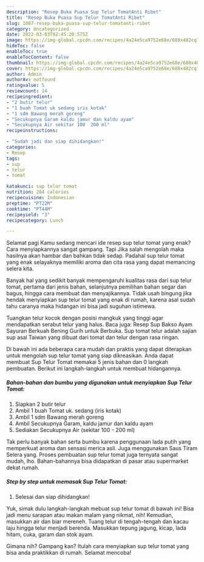 ```yaml
---
description: "Resep Buka Puasa Sup Telur TomatAnti Ribet"
title: "Resep Buka Puasa Sup Telur TomatAnti Ribet"
slug: 1087-resep-buka-puasa-sup-telur-tomatanti-ribet
category: Uncategorized
date: 2022-03-03T02:45:20.575Z
image: https://img-global.cpcdn.com/recipes/4a24e5ca9752e68e/680x482cq70/sup-telur-tomat-foto-resep-utama.jpg
hideToc: false
enableToc: true
enableTocContent: false
thumbnail: https://img-global.cpcdn.com/recipes/4a24e5ca9752e68e/680x482cq70/sup-telur-tomat-foto-resep-utama.jpg
cover: https://img-global.cpcdn.com/recipes/4a24e5ca9752e68e/680x482cq70/sup-telur-tomat-foto-resep-utama.jpg
author: Admin
authorAv: notfound
ratingvalue: 5
reviewcount: 14
recipeingredient:
- "2 butir telur"
- "1 buah Tomat uk sedang iris kotak"
- "1 sdm Bawang merah goreng"
- "Secukupnya Garam kaldu jamur dan kaldu ayam"
- "Secukupnya Air sekitar 100  200 ml"
recipeinstructions:

- "Sudah jadi dan siap dihidangkan!"
categories:
- Resep
tags:
- sup
- telur
- tomat

katakunci: sup telur tomat 
nutrition: 284 calories
recipecuisine: Indonesian
preptime: "PT22M"
cooktime: "PT44M"
recipeyield: "3"
recipecategory: Lunch

---
```



Selamat pagi Kamu sedang mencari ide resep sup telur tomat yang enak? Cara menyiapkannya sangat gampang. Tapi Jika salah mengolah maka hasilnya akan hambar dan bahkan tidak sedap. Padahal sup telur tomat yang enak selayaknya memiliki aroma dan cita rasa yang dapat memancing selera kita.


Banyak hal yang sedikit banyak mempengaruhi kualitas rasa dari sup telur tomat, pertama dari jenis bahan, selanjutnya pemilihan bahan segar dan bagus, hingga cara membuat dan menyajikannya. Tidak usah bingung jika hendak menyiapkan sup telur tomat yang enak di rumah, karena asal sudah tahu caranya maka hidangan ini bisa jadi suguhan istimewa.

Tuangkan telur kocok dengan posisi mangkuk yang tinggi agar mendapatkan serabut telur yang halus. Baca juga: Resep Sup Bakso Ayam Sayuran Berkuah Bening Gurih untuk Berbuka. Sup tomat telur adalah sajian sup asal Taiwan yang dibuat dari tomat dan telur dengan rasa ringan.


Di bawah ini ada beberapa cara mudah dan praktis yang dapat diterapkan untuk mengolah sup telur tomat yang siap dikreasikan. Anda dapat membuat Sup Telur Tomat memakai 5 jenis bahan dan 0 langkah pembuatan. Berikut ini langkah-langkah untuk membuat hidangannya.

<!--inarticleads1-->

##### Bahan-bahan dan bumbu yang digunakan untuk menyiapkan Sup Telur Tomat:

1. Siapkan 2 butir telur
1. Ambil 1 buah Tomat uk. sedang (iris kotak)
1. Ambil 1 sdm Bawang merah goreng
1. Ambil Secukupnya Garam, kaldu jamur dan kaldu ayam
1. Sediakan Secukupnya Air (sekitar 100 - 200 ml)


Tak perlu banyak bahan serta bumbu karena penggunaan lada putih yang memperkuat aroma dan sensasi merica asli. Juga menggunakan Saus Tiram Selera yang. Proses pembuatan sup telur tomat juga ternyata sangat mudah, lho. Bahan-bahannya bisa didapatkan di pasar atau supermarket dekat rumah. 

<!--inarticleads2-->

##### Step by step untuk memasak Sup Telur Tomat:


1. Selesai dan siap dihidangkan!

Yuk, simak dulu langkah-langkah mebuat sup telur tomat di bawah ini! Bisa jadi menu sarapan atau makan malam yang nikmat, nih! Kemudian, masukkan air dan biar mereneh. Tuang telur di tengah-tengah dan kacau laju hingga telur menjadi berenda. Masukkan tepung jagung, kicap, lada hitam, cuka, garam dan stok ayam. 

Gimana nih? Gampang kan? Itulah cara menyiapkan sup telur tomat yang bisa anda praktikkan di rumah. Selamat mencoba!
